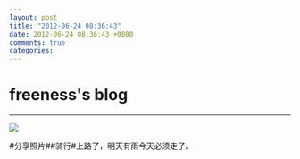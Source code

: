 ```yaml
---
layout: post
title: "2012-06-24 08:36:43"
date: 2012-06-24 08:36:43 +0800
comments: true
categories: 
---
```


# freeness's blog

----------

![](http://okqmqrbgo.bkt.clouddn.com/201206240836431.jpg)

>
\#分享照片\#\#骑行\#上路了，明天有雨今天必须走了。